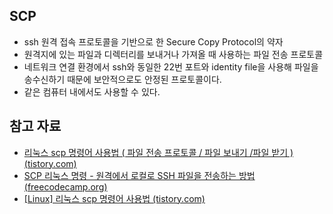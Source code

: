 ## SCP

- ssh 원격 접속 프로토콜을 기반으로 한 Secure Copy Protocol의 약자
- 원격지에 있는 파일과 디렉터리를 보내거나 가져올 때 사용하는 파일 전송 프로토콜
- 네트워크 연결 환경에서 ssh와 동일한 22번 포트와 identity file을 사용해 파일을 송수신하기 때문에 보안적으로도 안정된 프로토콜이다.
- 같은 컴퓨터 내에서도 사용할 수 있다.

## 참고 자료

- [리눅스 scp 명령어 사용법 ( 파일 전송 프로토콜 / 파일 보내기 /파일 받기 ) (tistory.com)](https://wlsvud84.tistory.com/entry/%EB%A6%AC%EB%88%85%EC%8A%A4-scp-%EB%AA%85%EB%A0%B9%EC%96%B4-%EC%82%AC%EC%9A%A9%EB%B2%95-%ED%8C%8C%EC%9D%BC-%EC%A0%84%EC%86%A1-%ED%94%84%EB%A1%9C%ED%86%A0%EC%BD%9C-%ED%8C%8C%EC%9D%BC-%EB%B3%B4%EB%82%B4%EA%B8%B0-%ED%8C%8C%EC%9D%BC-%EB%B0%9B%EA%B8%B0)
- [SCP 리눅스 명령 - 원격에서 로컬로 SSH 파일을 전송하는 방법 (freecodecamp.org)](https://www.freecodecamp.org/korean/news/scp-rinugseu-myeongryeong-weongyeogeseo-rokeolro-ssh-paileul-jeonsonghaneun-bangbeob/)
- [[Linux] 리눅스 scp 명령어 사용법 (tistory.com)](https://eehoeskrap.tistory.com/543)